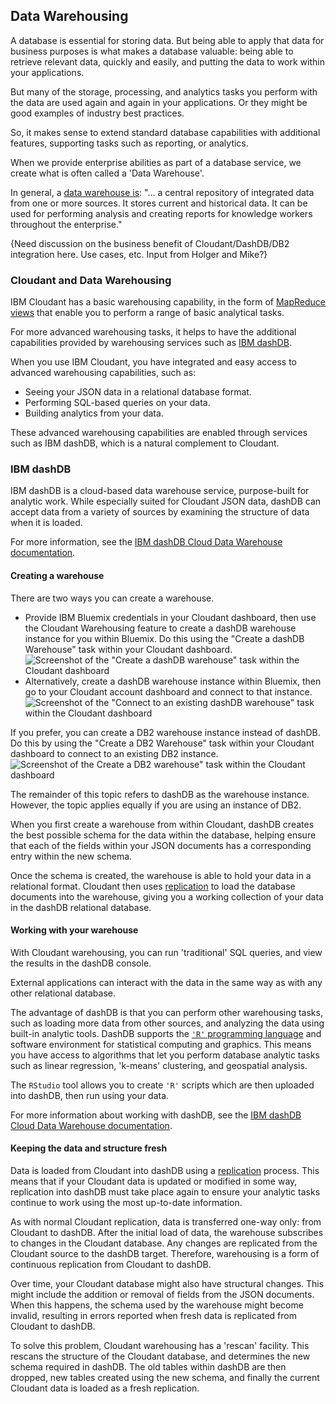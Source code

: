 ## Data Warehousing

A database is essential for storing data.
But being able to apply that data for business purposes is what makes a database valuable:
being able to retrieve relevant data,
quickly and easily,
and putting the data to work within your applications.

But many of the storage,
processing,
and analytics tasks you perform with the data are used again and again in your applications.
Or they might be good examples of industry best practices.

So,
it makes sense to extend standard database capabilities with additional features,
supporting tasks such as reporting,
or analytics.

When we provide enterprise abilities as part of a database service,
we create what is often called a 'Data Warehouse'.

In general,
a [data warehouse is](https://en.wikipedia.org/wiki/Data_warehouse):
"... a central repository of integrated data from one or more sources. It stores current and historical data. It can be used for performing analysis and creating reports for knowledge workers throughout the enterprise."

{Need discussion on the business benefit of Cloudant/DashDB/DB2 integration here. Use cases, etc. Input from Holger and Mike?}

### Cloudant and Data Warehousing

IBM Cloudant has a basic warehousing capability,
in the form of [MapReduce views](using_views.html) that enable you to perform a range of basic analytical tasks.

For more advanced warehousing tasks,
it helps to have the additional capabilities provided by warehousing services such as [IBM dashDB](http://www-01.ibm.com/software/data/dashdb/).

When you use IBM Cloudant,
you have integrated and easy access to advanced warehousing capabilities,
such as:

-	Seeing your JSON data in a relational database format.
-	Performing SQL-based queries on your data.
-	Building analytics from your data.

These advanced warehousing capabilities are enabled through services such as IBM dashDB,
which is a natural complement to Cloudant.

### IBM dashDB

IBM dashDB is a cloud-based data warehouse service,
purpose-built for analytic work.
While especially suited for Cloudant JSON data,
dashDB can accept data from a variety of sources by
examining the structure of data when it is loaded.

For more information,
see the [IBM dashDB Cloud Data Warehouse documentation](https://www.ibm.com/support/knowledgecenter/SS6NHC/com.ibm.swg.im.dashdb.kc.doc/welcome.html).

#### Creating a warehouse

There are two ways you can create a warehouse.

-	Provide IBM Bluemix credentials in your Cloudant dashboard, then use the Cloudant Warehousing feature to create a dashDB warehouse instance for you within Bluemix. Do this using the "Create a dashDB Warehouse" task within your Cloudant dashboard.<br/>![Screenshot of the "Create a dashDB warehouse" task within the Cloudant dashboard](images/createDashDBWH.png)
-	Alternatively, create a dashDB warehouse instance within Bluemix, then go to your Cloudant account dashboard and connect to that instance.<br/>![Screenshot of the "Connect to an existing dashDB warehouse" task within the Cloudant dashboard](images/connectDashDBWH.png)

If you prefer,
you can create a DB2 warehouse instance instead of dashDB. Do this by using the "Create a DB2 Warehouse" task within your Cloudant dashboard to connect to an existing DB2 instance.<br/>![Screenshot of the Create a DB2 warehouse" task within the Cloudant dashboard](images/createDB2WH.png)

<aside class="notify">The remainder of this topic refers to dashDB as the warehouse instance.
However,
the topic applies equally if you are using an instance of DB2.</aside> 

When you first create a warehouse from within Cloudant,
dashDB creates the best possible schema for the data within the database,
helping ensure that each of the fields within your JSON documents has a corresponding entry within the new schema.

Once the schema is created,
the warehouse is able to hold your data in a relational format.
Cloudant then uses [replication](http://docs.cloudant.com/replication.html) to load the database documents into the warehouse,
giving you a working collection of your data in the dashDB relational database.

#### Working with your warehouse

With Cloudant warehousing,
you can run 'traditional' SQL queries,
and view the results in the dashDB console.

External applications can interact with the data in the same way as with any other relational database.

The advantage of dashDB is that you can perform other warehousing tasks,
such as loading more data from other sources,
and analyzing the data using built-in analytic tools.
DashDB supports the [`'R'` programming language](https://en.wikipedia.org/wiki/R_%28programming_language%29) and software environment for statistical computing and graphics.
This means you have access to algorithms that let you perform database analytic tasks such as linear regression,
'k-means' clustering,
and geospatial analysis.

The `RStudio` tool allows you to create `'R'` scripts which are then uploaded into dashDB,
then run using your data.

For more information about working with dashDB,
see the [IBM dashDB Cloud Data Warehouse documentation](https://www.ibm.com/support/knowledgecenter/SS6NHC/com.ibm.swg.im.dashdb.kc.doc/welcome.html).

#### Keeping the data and structure fresh

Data is loaded from Cloudant into dashDB using a [replication](http://docs.cloudant.com/replication.html) process.
This means that if your Cloudant data is updated or modified in some way,
replication into dashDB must take place again to ensure your analytic tasks continue to work using the most up-to-date information.

As with normal Cloudant replication,
data is transferred one-way only: from Cloudant to dashDB.
After the initial load of data,
the warehouse subscribes to changes in the Cloudant database.
Any changes are replicated from the Cloudant source to the dashDB target.
Therefore,
warehousing is a form of continuous replication from Cloudant to dashDB. 

Over time,
your Cloudant database might also have structural changes. 
This might include the addition or removal of fields from the JSON documents.
When this happens,
the schema used by the warehouse might become invalid,
resulting in errors reported when fresh data is replicated from Cloudant to dashDB.

To solve this problem,
Cloudant warehousing has a 'rescan' facility.
This rescans the structure of the Cloudant database,
and determines the new schema required in dashDB.
The old tables within dashDB are then dropped,
new tables created using the new schema,
and finally the current Cloudant data is loaded as a fresh replication.

